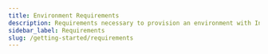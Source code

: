 ```yaml
---
title: Environment Requirements
description: Requirements necessary to provision an environment with Install Doctor
sidebar_label: Requirements
slug: /getting-started/requirements
---
```

